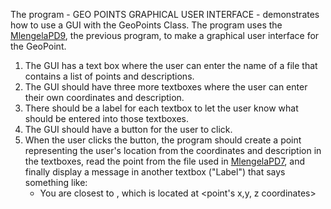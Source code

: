 The program - GEO POINTS GRAPHICAL USER INTERFACE - demonstrates how to use a GUI with the GeoPoints Class. The program uses the [MlengelaPD9](https://github.com/CIS1250Python/MlengelaPD9/blob/main/MlengelaDP9.zip), the previous program, to make a graphical user interface
for the GeoPoint. 

1. The GUI has a text box where the user can enter the name of a file that contains a list of points and descriptions.
2. The GUI should have three more textboxes where the user can enter their own coordinates and description.
3. There should be a label for each textbox to let the user know what should be entered into those textboxes.
4. The GUI should have a button for the user to click. 
5. When the user clicks the button, the program should create a point representing the user's location from the coordinates and description in the textboxes,
   read the point from the file used in [MlengelaPD7](https://github.com/CIS1250Python/MlengelaPD7/blob/main/MlengelaDP7.zip), and finally display a message in another textbox ("Label") that says something like:
   * You are closest to <description>, which is located at <point's x,y, z coordinates> 
